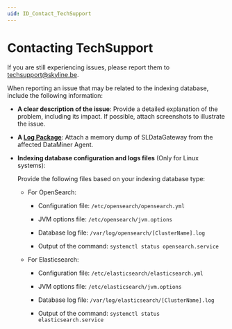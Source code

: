 ```yaml
---
uid: ID_Contact_TechSupport
---
```


# Contacting TechSupport

If you are still experiencing issues, please report them to [techsupport@skyline.be](mailto:techsupport@skyline.be).

When reporting an issue that may be related to the indexing database, include the following information:

- **A clear description of the issue**: Provide a detailed explanation of the problem, including its impact. If possible, attach screenshots to illustrate the issue.

- **A [Log Package](xref:Collecting_data_to_report_an_issue_to_TechSupport#log-collector-packages)**: Attach a memory dump of SLDataGateway from the affected DataMiner Agent.

- **Indexing database configuration and logs files** (Only for Linux systems):

  Provide the following files based on your indexing database type:

  - For OpenSearch:

    - Configuration file: `/etc/opensearch/opensearch.yml`

    - JVM options file: `/etc/opensearch/jvm.options`

    - Database log file: `/var/log/opensearch/[ClusterName].log`

    - Output of the command: `systemctl status opensearch.service`

  - For Elasticsearch:

    - Configuration file: `/etc/elasticsearch/elasticsearch.yml`

    - JVM options file: `/etc/elasticsearch/jvm.options`

    - Database log file: `/var/log/elasticsearch/[ClusterName].log`

    - Output of the command: `systemctl status elasticsearch.service`
